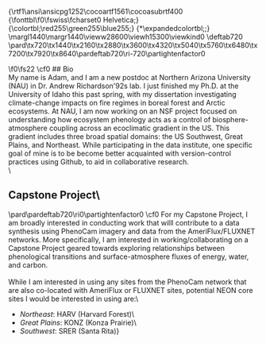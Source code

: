{\rtf1\ansi\ansicpg1252\cocoartf1561\cocoasubrtf400
{\fonttbl\f0\fswiss\fcharset0 Helvetica;}
{\colortbl;\red255\green255\blue255;}
{\*\expandedcolortbl;;}
\margl1440\margr1440\vieww28600\viewh15300\viewkind0
\deftab720
\pard\tx720\tx1440\tx2160\tx2880\tx3600\tx4320\tx5040\tx5760\tx6480\tx7200\tx7920\tx8640\pardeftab720\ri-720\partightenfactor0

\f0\fs22 \cf0 ## Bio\
My name is Adam, and I am a new postdoc at Northern Arizona University (NAU) in Dr. Andrew Richardson\'92s lab. I just finished my Ph.D. at the University of Idaho this past spring, with my dissertation investigating climate-change impacts on fire regimes in boreal forest and Arctic ecosystems. At NAU, I am now working on an NSF project focused on understanding how ecosystem phenology acts as a control of biosphere-atmosphere coupling across an ecoclimatic gradient in the US. This gradient includes three broad spatial domains: the US Southwest, Great Plains, and Northeast. While participating in the data institute, one specific goal of mine is to be become better acquainted with version-control practices using Github, to aid in collaborative research.\
\
## Capstone Project\
\pard\pardeftab720\ri0\partightenfactor0
\cf0 For my Capstone Project, I am broadly interested in conducting work that willl contribute to a data synthesis using PhenoCam imagery and data from the AmeriFlux/FLUXNET networks. More specifically, I am interested in working/collaborating on a Capstone Project geared towards exploring relationships between phenological transitions and surface-atmosphere fluxes of energy, water, and carbon.\
\
While I am interested in using any sites from the PhenoCam network that are also co-located with AmeriFlux or FLUXNET sites, potential NEON core sites I would be interested in using are:\
- *Northeast*: HARV (Harvard Forest)\
- *Great Plains*: KONZ (Konza Prairie)\
- *Southwest*: SRER (Santa Rita)}
